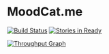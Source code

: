 # MoodCat.me

[![Build Status](https://travis-ci.org/MoodCat/MoodCat.me-Core.svg?branch=master)](https://travis-ci.org/MoodCat/MoodCat.me-Core)
[![Stories in Ready](https://badge.waffle.io/MoodCat/MoodCat.me-Core.svg?label=ready&title=Ready)](http://waffle.io/MoodCat/MoodCat.me-Core)

[![Throughput Graph](https://graphs.waffle.io/MoodCat/MoodCat.me-Core/throughput.svg)](https://waffle.io/MoodCat/MoodCat.me-Core/metrics)
